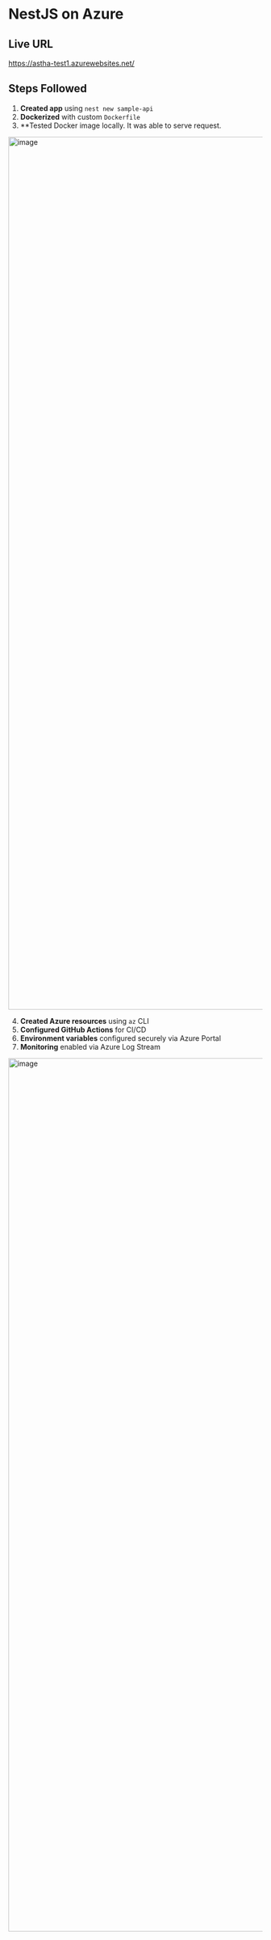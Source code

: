 # NestJS on Azure

## Live URL
https://astha-test1.azurewebsites.net/

## Steps Followed

1. **Created app** using `nest new sample-api`
2. **Dockerized** with custom `Dockerfile`
3. **Tested Docker image locally. It was able to serve request.
<img width="1727" alt="image" src="https://github.com/user-attachments/assets/2556a20e-3a4d-4b5d-a2c7-e59615e88e5e" />

4. **Created Azure resources** using `az` CLI
5. **Configured GitHub Actions** for CI/CD
6. **Environment variables** configured securely via Azure Portal
7. **Monitoring** enabled via Azure Log Stream

<img width="1728" alt="image" src="https://github.com/user-attachments/assets/ed1e471e-82bb-4900-a088-ae4a91f586f7" />

